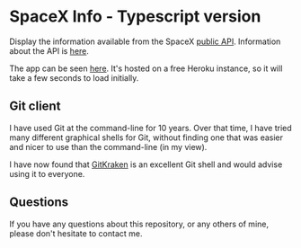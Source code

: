 # SpaceX Info - Typescript version

Display the information available from the SpaceX
[public API](https://api.spacexdata.com/v3).
Information about the API is
[here](https://documenter.getpostman.com/view/2025350/RWaEzAiG#d65a7f85-e0c7-41ce-b41d-9ad20a238d90).

The app can be seen [here](http://spacex.reallybigshoe.co.uk).
It's hosted on a free Heroku instance, so it will take a few seconds to load initially.

## Git client

I have used Git at the command-line for 10 years.
Over that time, I have tried many different graphical shells for Git,
without finding one that was easier and nicer to use than the command-line
(in my view).

I have now found that [GitKraken](https://www.gitkraken.com) is an excellent
Git shell and would advise using it to everyone.

## Questions

If you have any questions about this repository, or any others of mine, please
don't hesitate to contact me.
